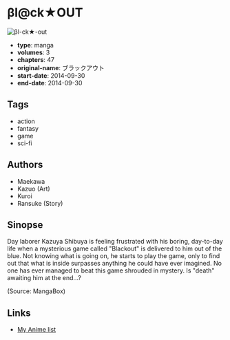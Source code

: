 # βl@ck★OUT

![βl-ck★-out](https://cdn.myanimelist.net/images/manga/2/158085.jpg)

-   **type**: manga
-   **volumes**: 3
-   **chapters**: 47
-   **original-name**: ブラックアウト
-   **start-date**: 2014-09-30
-   **end-date**: 2014-09-30

## Tags

-   action
-   fantasy
-   game
-   sci-fi

## Authors

-   Maekawa
-   Kazuo (Art)
-   Kuroi
-   Ransuke (Story)

## Sinopse

Day laborer Kazuya Shibuya is feeling frustrated with his boring, day-to-day life when a mysterious game called "Blackout" is delivered to him out of the blue. Not knowing what is going on, he starts to play the game, only to find out that what is inside surpasses anything he could have ever imagined. No one has ever managed to beat this game shrouded in mystery. Is "death" awaiting him at the end...?

(Source: MangaBox)

## Links

-   [My Anime list](https://myanimelist.net/manga/80429/%CE%B2lck%E2%98%85OUT)
